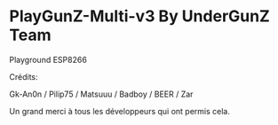 # PlayGunZ-Multi-v3 By UnderGunZ Team
Playground ESP8266


Crédits:

Gk-An0n /
Pilip75 /
Matsuuu / 
Badboy /
BEER /
Zar

Un grand merci à tous les développeurs qui ont permis cela. 
